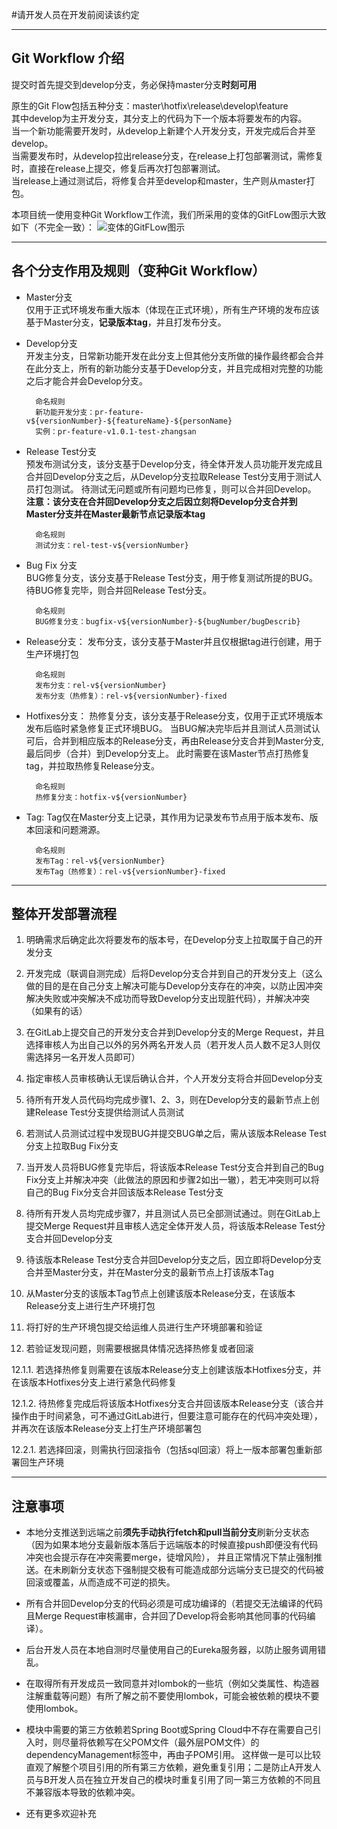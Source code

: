 #请开发人员在开发前阅读该约定

---
## Git Workflow 介绍

提交时首先提交到develop分支，务必保持master分支**时刻可用**

原生的Git Flow包括五种分支：master\hotfix\release\develop\feature  
其中develop为主开发分支，其分支上的代码为下一个版本将要发布的内容。  
当一个新功能需要开发时，从develop上新建个人开发分支，开发完成后合并至develop。  
当需要发布时，从develop拉出release分支，在release上打包部署测试，需修复时，直接在release上提交，修复后再次打包部署测试。  
当release上通过测试后，将修复合并至develop和master，生产则从master打包。 

本项目统一使用变种Git Workflow工作流，我们所采用的变体的GitFLow图示大致如下（不完全一致）：
![变体的GitFLow图示](https://i.loli.net/2020/06/03/gGCt79o2i5Usv8c.jpg)  


---
## 各个分支作用及规则（变种Git Workflow）

- Master分支  
仅用于正式环境发布重大版本（体现在正式环境），所有生产环境的发布应该基于Master分支，**记录版本tag**，并且打发布分支。

- Develop分支  
开发主分支，日常新功能开发在此分支上但其他分支所做的操作最终都会合并在此分支上，所有的新功能分支基于Develop分支，并且完成相对完整的功能之后才能合并会Develop分支。

        命名规则
        新功能开发分支：pr-feature-v${versionNumber}-${featureName}-${personName}
        实例：pr-feature-v1.0.1-test-zhangsan


- Release Test分支  
预发布测试分支，该分支基于Develop分支，待全体开发人员功能开发完成且合并回Develop分支之后，从Develop分支拉取Release Test分支用于测试人员打包测试。
待测试无问题或所有问题均已修复，则可以合并回Develop。  
**注意：该分支在合并回Develop分支之后因立刻将Develop分支合并到Master分支并在Master最新节点记录版本tag**

        命名规则
        测试分支：rel-test-v${versionNumber}
        

- Bug Fix 分支  
BUG修复分支，该分支基于Release Test分支，用于修复测试所提的BUG。
待BUG修复完毕，则合并回Release Test分支。

        命名规则
        BUG修复分支：bugfix-v${versionNumber}-${bugNumber/bugDescrib}


- Release分支：
发布分支，该分支基于Master并且仅根据tag进行创建，用于生产环境打包

        命名规则
        发布分支：rel-v${versionNumber}
        发布分支（热修复）：rel-v${versionNumber}-fixed


- Hotfixes分支：
热修复分支，该分支基于Release分支，仅用于正式环境版本发布后临时紧急修复正式环境BUG。
当BUG解决完毕后并且测试人员测试认可后，合并到相应版本的Release分支，再由Release分支合并到Master分支,最后同步（合并）到Develop分支上。
此时需要在该Master节点打热修复tag，并拉取热修复Release分支。

        命名规则
        热修复分支：hotfix-v${versionNumber}
        

- Tag:
Tag仅在Master分支上记录，其作用为记录发布节点用于版本发布、版本回滚和问题溯源。

        命名规则
        发布Tag：rel-v${versionNumber}
        发布Tag（热修复）：rel-v${versionNumber}-fixed


---
## 整体开发部署流程

1. 明确需求后确定此次将要发布的版本号，在Develop分支上拉取属于自己的开发分支

2. 开发完成（联调自测完成）后将Develop分支合并到自己的开发分支上（这么做的目的是在自己分支上解决可能与Develop分支存在的冲突，以防止因冲突解决失败或冲突解决不成功而导致Develop分支出现脏代码），并解决冲突（如果有的话）

3. 在GitLab上提交自己的开发分支合并到Develop分支的Merge Request，并且选择审核人为出自己以外的另外两名开发人员（若开发人员人数不足3人则仅需选择另一名开发人员即可）

4. 指定审核人员审核确认无误后确认合并，个人开发分支将合并回Develop分支

5. 待所有开发人员代码均完成步骤1、2、3，则在Develop分支的最新节点上创建Release Test分支提供给测试人员测试

6. 若测试人员测试过程中发现BUG并提交BUG单之后，需从该版本Release Test分支上拉取Bug Fix分支

7. 当开发人员将BUG修复完毕后，将该版本Release Test分支合并到自己的Bug Fix分支上并解决冲突（此做法的原因和步骤2如出一辙），若无冲突则可以将自己的Bug Fix分支合并回该版本Release Test分支

8. 待所有开发人员均完成步骤7，并且测试人员已全部测试通过。则在GitLab上提交Merge Request并且审核人选定全体开发人员，将该版本Release Test分支合并回Develop分支

9. 待该版本Release Test分支合并回Develop分支之后，因立即将Develop分支合并至Master分支，并在Master分支的最新节点上打该版本Tag

10. 从Master分支的该版本Tag节点上创建该版本Release分支，在该版本Release分支上进行生产环境打包

11. 将打好的生产环境包提交给运维人员进行生产环境部署和验证

12. 若验证发现问题，则需要根据具体情况选择热修复或者回滚

12.1.1. 若选择热修复则需要在该版本Release分支上创建该版本Hotfixes分支，并在该版本Hotfixes分支上进行紧急代码修复

12.1.2. 待热修复完成后将该版本Hotfixes分支合并回该版本Release分支（该合并操作由于时间紧急，可不通过GitLab进行，但要注意可能存在的代码冲突处理），并再次在该版本Release分支上打生产环境部署包

12.2.1. 若选择回滚，则需执行回滚指令（包括sql回滚）将上一版本部署包重新部署回生产环境


---
## 注意事项

- 本地分支推送到远端之前**须先手动执行fetch和pull当前分支**刷新分支状态（因为如果本地分支最新版本落后于远端版本的时候直接push即便没有代码冲突也会提示存在冲突需要merge，徒增风险），
并且正常情况下禁止强制推送。在未刷新分支状态下强制提交极有可能造成部分远端分支已提交的代码被回滚或覆盖，从而造成不可逆的损失。

- 所有合并回Develop分支的代码必须是可成功编译的（若提交无法编译的代码且Merge Request审核漏审，合并回了Develop将会影响其他同事的代码编译）。

- 后台开发人员在本地自测时尽量使用自己的Eureka服务器，以防止服务调用错乱。

- 在取得所有开发成员一致同意并对lombok的一些坑（例如父类属性、构造器注解重载等问题）有所了解之前不要使用lombok，可能会被依赖的模块不要使用lombok。

- 模块中需要的第三方依赖若Spring Boot或Spring Cloud中不存在需要自己引入时，则尽量将依赖写在父POM文件（最外层POM文件）的dependencyManagement标签中，再由子POM引用。
这样做一是可以比较直观了解整个项目引用的所有第三方依赖，避免重复引用；二是防止A开发人员与B开发人员在独立开发自己的模块时重复引用了同一第三方依赖的不同且不兼容版本导致的依赖冲突。

- 还有更多欢迎补充
